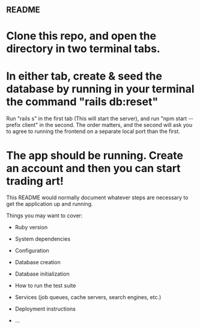## README

# Clone this repo, and open the directory in two terminal tabs.

# In either tab, create & seed the database by running in your terminal the command "rails db:reset"
Run "rails s" in the first tab (This will start the server), and run "npm start --prefix client" in the second. The order matters, and the second will ask you to agree to running the frontend on a separate local port than the first.

# The app should be running. Create an account and then you can start trading art!




















This README would normally document whatever steps are necessary to get the
application up and running.

Things you may want to cover:

* Ruby version

* System dependencies

* Configuration

* Database creation

* Database initialization

* How to run the test suite

* Services (job queues, cache servers, search engines, etc.)

* Deployment instructions

* ...
